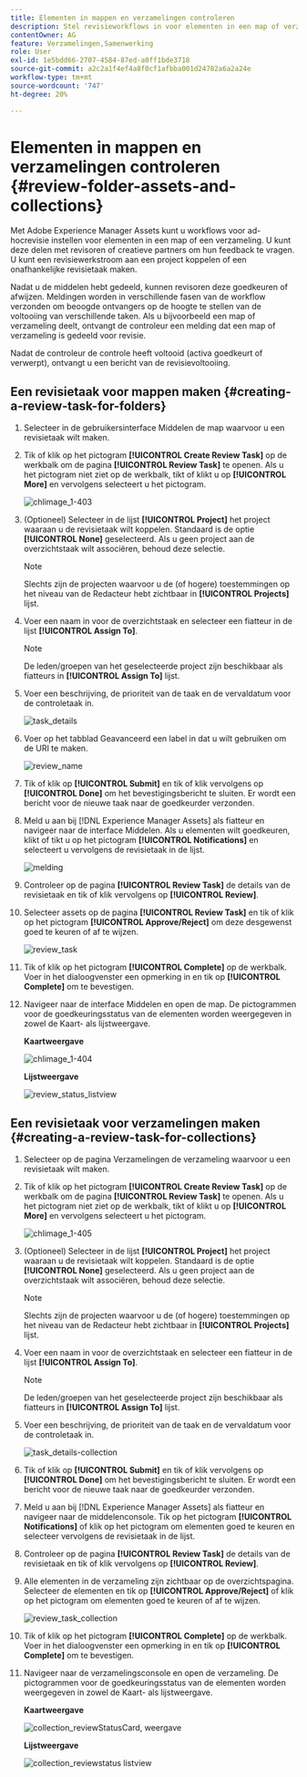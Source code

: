 ```yaml
---
title: Elementen in mappen en verzamelingen controleren
description: Stel revisieworkflows in voor elementen in een map of verzameling en deel deze met revisoren of creatieve partners om feedback te zoeken.
contentOwner: AG
feature: Verzamelingen,Samenwerking
role: User
exl-id: 1e5bdd66-2707-4584-87ed-a0ff1bde3718
source-git-commit: a2c2a1f4ef4a8f0cf1afbba001d24782a6a2a24e
workflow-type: tm+mt
source-wordcount: '747'
ht-degree: 20%

---
```


# Elementen in mappen en verzamelingen controleren {#review-folder-assets-and-collections}

Met Adobe Experience Manager Assets kunt u workflows voor ad-hocrevisie instellen voor elementen in een map of een verzameling. U kunt deze delen met revisoren of creatieve partners om hun feedback te vragen. U kunt een revisiewerkstroom aan een project koppelen of een onafhankelijke revisietaak maken.

Nadat u de middelen hebt gedeeld, kunnen revisoren deze goedkeuren of afwijzen. Meldingen worden in verschillende fasen van de workflow verzonden om beoogde ontvangers op de hoogte te stellen van de voltooiing van verschillende taken. Als u bijvoorbeeld een map of verzameling deelt, ontvangt de controleur een melding dat een map of verzameling is gedeeld voor revisie.

Nadat de controleur de controle heeft voltooid (activa goedkeurt of verwerpt), ontvangt u een bericht van de revisievoltooiing.

## Een revisietaak voor mappen maken {#creating-a-review-task-for-folders}

1. Selecteer in de gebruikersinterface Middelen de map waarvoor u een revisietaak wilt maken.
1. Tik of klik op het pictogram **[!UICONTROL Create Review Task]** op de werkbalk om de pagina **[!UICONTROL Review Task]** te openen. Als u het pictogram niet ziet op de werkbalk, tikt of klikt u op **[!UICONTROL More]** en vervolgens selecteert u het pictogram.

   ![chlimage_1-403](assets/chlimage_1-403.png)

1. (Optioneel) Selecteer in de lijst **[!UICONTROL Project]** het project waaraan u de revisietaak wilt koppelen. Standaard is de optie **[!UICONTROL None]** geselecteerd. Als u geen project aan de overzichtstaak wilt associëren, behoud deze selectie.

   >[!NOTE]
   >
   >Slechts zijn de projecten waarvoor u de (of hogere) toestemmingen op het niveau van de Redacteur hebt zichtbaar in **[!UICONTROL Projects]** lijst.

1. Voer een naam in voor de overzichtstaak en selecteer een fiatteur in de lijst **[!UICONTROL Assign To]**.

   >[!NOTE]
   >
   >De leden/groepen van het geselecteerde project zijn beschikbaar als fiatteurs in **[!UICONTROL Assign To]** lijst.

1. Voer een beschrijving, de prioriteit van de taak en de vervaldatum voor de controletaak in.

   ![task_details](assets/task_details.png)

1. Voer op het tabblad Geavanceerd een label in dat u wilt gebruiken om de URI te maken.

   ![review_name](assets/review_name.png)

1. Tik of klik op **[!UICONTROL Submit]** en tik of klik vervolgens op **[!UICONTROL Done]** om het bevestigingsbericht te sluiten. Er wordt een bericht voor de nieuwe taak naar de goedkeurder verzonden.
1. Meld u aan bij [!DNL Experience Manager Assets] als fiatteur en navigeer naar de interface Middelen. Als u elementen wilt goedkeuren, klikt of tikt u op het pictogram **[!UICONTROL Notifications]** en selecteert u vervolgens de revisietaak in de lijst.

   ![melding](assets/notification.png)

1. Controleer op de pagina **[!UICONTROL Review Task]** de details van de revisietaak en tik of klik vervolgens op **[!UICONTROL Review]**.
1. Selecteer assets op de pagina **[!UICONTROL Review Task]** en tik of klik op het pictogram **[!UICONTROL Approve/Reject]** om deze desgewenst goed te keuren of af te wijzen.

   ![review_task](assets/review_task.png)

1. Tik of klik op het pictogram **[!UICONTROL Complete]** op de werkbalk. Voer in het dialoogvenster een opmerking in en tik op **[!UICONTROL Complete]** om te bevestigen.
1. Navigeer naar de interface Middelen en open de map. De pictogrammen voor de goedkeuringsstatus van de elementen worden weergegeven in zowel de Kaart- als lijstweergave.

   **Kaartweergave**

   ![chlimage_1-404](assets/chlimage_1-404.png)

   **Lijstweergave**

   ![review_status_listview](assets/review_status_listview.png)

## Een revisietaak voor verzamelingen maken {#creating-a-review-task-for-collections}

1. Selecteer op de pagina Verzamelingen de verzameling waarvoor u een revisietaak wilt maken.
1. Tik of klik op het pictogram **[!UICONTROL Create Review Task]** op de werkbalk om de pagina **[!UICONTROL Review Task]** te openen. Als u het pictogram niet ziet op de werkbalk, tikt of klikt u op **[!UICONTROL More]** en vervolgens selecteert u het pictogram.

   ![chlimage_1-405](assets/chlimage_1-405.png)

1. (Optioneel) Selecteer in de lijst **[!UICONTROL Project]** het project waaraan u de revisietaak wilt koppelen. Standaard is de optie **[!UICONTROL None]** geselecteerd. Als u geen project aan de overzichtstaak wilt associëren, behoud deze selectie.

   >[!NOTE]
   >
   >Slechts zijn de projecten waarvoor u de (of hogere) toestemmingen op het niveau van de Redacteur hebt zichtbaar in **[!UICONTROL Projects]** lijst.

1. Voer een naam in voor de overzichtstaak en selecteer een fiatteur in de lijst **[!UICONTROL Assign To]**.

   >[!NOTE]
   >
   >De leden/groepen van het geselecteerde project zijn beschikbaar als fiatteurs in **[!UICONTROL Assign To]** lijst.

1. Voer een beschrijving, de prioriteit van de taak en de vervaldatum voor de controletaak in.

   ![task_details-collection](assets/task_details-collection.png)

1. Tik of klik op **[!UICONTROL Submit]** en tik of klik vervolgens op **[!UICONTROL Done]** om het bevestigingsbericht te sluiten. Er wordt een bericht voor de nieuwe taak naar de goedkeurder verzonden.
1. Meld u aan bij [!DNL Experience Manager Assets] als fiatteur en navigeer naar de middelenconsole. Tik op het pictogram **[!UICONTROL Notifications]** of klik op het pictogram om elementen goed te keuren en selecteer vervolgens de revisietaak in de lijst.
1. Controleer op de pagina **[!UICONTROL Review Task]** de details van de revisietaak en tik of klik vervolgens op **[!UICONTROL Review]**.
1. Alle elementen in de verzameling zijn zichtbaar op de overzichtspagina. Selecteer de elementen en tik op **[!UICONTROL Approve/Reject]** of klik op het pictogram  om elementen goed te keuren of af te wijzen.

   ![review_task_collection](assets/review_task_collection.png)

1. Tik of klik op het pictogram **[!UICONTROL Complete]** op de werkbalk. Voer in het dialoogvenster een opmerking in en tik op **[!UICONTROL Complete]** om te bevestigen.
1. Navigeer naar de verzamelingsconsole en open de verzameling. De pictogrammen voor de goedkeuringsstatus van de elementen worden weergegeven in zowel de Kaart- als lijstweergave.

   **Kaartweergave**

   ![collection_reviewStatusCard, weergave](assets/collection_reviewstatuscardview.png)

   **Lijstweergave**

   ![collection_reviewstatus listview](assets/collection_reviewstatuslistview.png)
